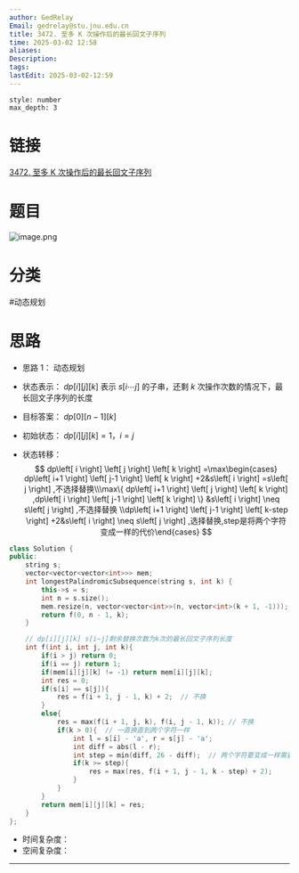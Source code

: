 ```yaml
---
author: GedRelay
Email: gedrelay@stu.jnu.edu.cn
title: 3472. 至多 K 次操作后的最长回文子序列
time: 2025-03-02 12:58
aliases: 
Description: 
tags: 
lastEdit: 2025-03-02-12:59
---
```


```toc
style: number
max_depth: 3
```

# 链接
[3472. 至多 K 次操作后的最长回文子序列](https://leetcode.cn/problems/longest-palindromic-subsequence-after-at-most-k-operations/) 

# 题目
![image.png](https://ged-pic-bed.oss-cn-guangzhou.aliyuncs.com/img/202503021258433.png)


# 分类
#动态规划 

# 思路
- 思路 1：
动态规划
- 状态表示：
${dp\left[ i \right] \left[ j \right] \left[ k \right]  }$ 表示 ${s\left[ i\cdots j \right]  }$ 的子串，还剩 ${k }$ 次操作次数的情况下，最长回文子序列的长度

- 目标答案：
${dp\left[ 0 \right] \left[ n-1 \right] \left[ k \right]  }$ 

- 初始状态：
${dp\left[ i \right] \left[ j \right] \left[ k \right] =1 }$，${i=j }$ 

- 状态转移：
$$
dp\left[ i \right] \left[ j \right] \left[ k \right] =\max\begin{cases} dp\left[ i+1 \right] \left[ j-1 \right] \left[ k \right] +2&s\left[ i \right] =s\left[ j \right] ,不选择替换\\\max\{ dp\left[ i+1 \right] \left[ j \right] \left[ k \right] ,dp\left[ i \right] \left[ j-1 \right] \left[ k \right]  \} &s\left[ i \right] \neq s\left[ j \right] ,不选择替换 \\dp\left[ i+1 \right] \left[ j-1 \right] \left[ k-step \right] +2&s\left[ i \right] \neq s\left[ j \right] ,选择替换,step是将两个字符变成一样的代价\end{cases} 
$$



```cpp
class Solution {
public:
    string s;
    vector<vector<vector<int>>> mem;
    int longestPalindromicSubsequence(string s, int k) {
        this->s = s;
        int n = s.size();
        mem.resize(n, vector<vector<int>>(n, vector<int>(k + 1, -1)));
        return f(0, n - 1, k);
    }

    // dp[i][j][k] s[i~j]剩余替换次数为k次的最长回文子序列长度
    int f(int i, int j, int k){
        if(i > j) return 0;
        if(i == j) return 1;
        if(mem[i][j][k] != -1) return mem[i][j][k];
        int res = 0;
        if(s[i] == s[j]){
            res = f(i + 1, j - 1, k) + 2;  // 不换
        }
        else{
            res = max(f(i + 1, j, k), f(i, j - 1, k)); // 不换
            if(k > 0){  // 一直换直到两个字符一样
                int l = s[i] - 'a', r = s[j] - 'a';
                int diff = abs(l - r);
                int step = min(diff, 26 - diff);  // 两个字符要变成一样需要的次数
                if(k >= step){
                    res = max(res, f(i + 1, j - 1, k - step) + 2);
                }
            }
        }
        return mem[i][j][k] = res;
    }
};
```


- 时间复杂度：
- 空间复杂度：


---

